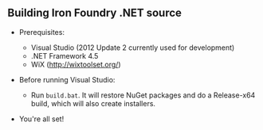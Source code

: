 Building Iron Foundry .NET source
---------------------------------

* Prerequisites:
  * Visual Studio (2012 Update 2 currently used for development)
  * .NET Framework 4.5
  * WiX (http://wixtoolset.org/)

* Before running Visual Studio:
  * Run `build.bat`. It will restore NuGet packages and do a Release-x64 build, which will also create installers.

* You're all set!
